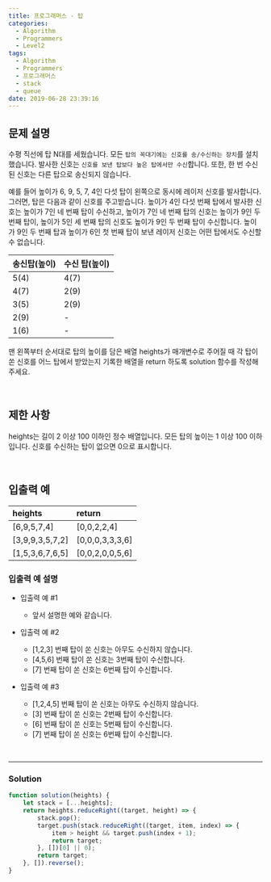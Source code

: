 ```yaml
---
title: 프로그래머스 - 탑
categories:
  - Algorithm
  - Programmers
  - Level2
tags:
  - Algorithm
  - Programmers
  - 프로그래머스
  - stack
  - queue
date: 2019-06-28 23:39:16
---
```



## 문제 설명
수평 직선에 탑 N대를 세웠습니다. 
모든 `탑의 꼭대기에는 신호를 송/수신하는 장치`를 설치했습니다. 
발사한 신호는 `신호를 보낸 탑보다 높은 탑에서만 수신`합니다. 
또한, 한 번 수신된 신호는 다른 탑으로 송신되지 않습니다.

<!-- more -->

예를 들어 높이가 6, 9, 5, 7, 4인 다섯 탑이 왼쪽으로 동시에 레이저 신호를 발사합니다. 
그러면, 탑은 다음과 같이 신호를 주고받습니다. 
높이가 4인 다섯 번째 탑에서 발사한 신호는 높이가 7인 네 번째 탑이 수신하고, 높이가 7인 네 번째 탑의 신호는 높이가 9인 두 번째 탑이, 높이가 5인 세 번째 탑의 신호도 높이가 9인 두 번째 탑이 수신합니다. 높이가 9인 두 번째 탑과 높이가 6인 첫 번째 탑이 보낸 레이저 신호는 어떤 탑에서도 수신할 수 없습니다.

| 송신탑(높이) | 수신 탑(높이) |
| :--- | :--- |
| 5(4) | 4(7) |
| 4(7) | 2(9) |
| 3(5) | 2(9) |
| 2(9) | - |
| 1(6) | - |

맨 왼쪽부터 순서대로 탑의 높이를 담은 배열 heights가 매개변수로 주어질 때 각 탑이 쏜 신호를 어느 탑에서 받았는지 기록한 배열을 return 하도록 solution 함수를 작성해주세요.

<br/>

## 제한 사항
heights는 길이 2 이상 100 이하인 정수 배열입니다.
모든 탑의 높이는 1 이상 100 이하입니다.
신호를 수신하는 탑이 없으면 0으로 표시합니다.

<br/>

## 입출력 예

| heights | return |
| :--- | :--- |
| [6,9,5,7,4] | [0,0,2,2,4] |
| [3,9,9,3,5,7,2] | [0,0,0,3,3,3,6] |
| [1,5,3,6,7,6,5] | [0,0,2,0,0,5,6] |

### 입출력 예 설명
- 입출력 예 #1
	- 앞서 설명한 예와 같습니다.

- 입출력 예 #2

	- [1,2,3] 번째 탑이 쏜 신호는 아무도 수신하지 않습니다.
	- [4,5,6] 번째 탑이 쏜 신호는 3번째 탑이 수신합니다.
	- [7] 번째 탑이 쏜 신호는 6번째 탑이 수신합니다.

- 입출력 예 #3

	- [1,2,4,5] 번째 탑이 쏜 신호는 아무도 수신하지 않습니다.
	- [3] 번째 탑이 쏜 신호는 2번째 탑이 수신합니다.
	- [6] 번째 탑이 쏜 신호는 5번째 탑이 수신합니다.
	- [7] 번째 탑이 쏜 신호는 6번째 탑이 수신합니다.

<br/>

---

### Solution
```javascript
function solution(heights) {
    let stack = [...heights];
    return heights.reduceRight((target, height) => {
        stack.pop();
        target.push(stack.reduceRight((target, item, index) => {
            item > height && target.push(index + 1); 
            return target;
        }, [])[0] || 0);
        return target;
    }, []).reverse();
}
```